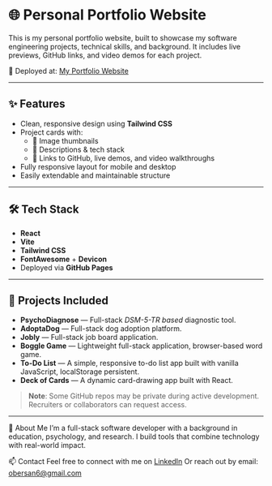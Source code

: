 # 🌐 Personal Portfolio Website

This is my personal portfolio website, built to showcase my software engineering projects, technical skills, and background. It includes live previews, GitHub links, and video demos for each project.

📍 Deployed at: [My Portfolio Website](https://obersan6.github.io/my-portfolio/)

---

## ✨ Features

- Clean, responsive design using **Tailwind CSS**
- Project cards with:
  - 📸 Image thumbnails
  - 📄 Descriptions & tech stack
  - 🔗 Links to GitHub, live demos, and video walkthroughs
- Fully responsive layout for mobile and desktop
- Easily extendable and maintainable structure

---

## 🛠️ Tech Stack

- **React**
- **Vite**
- **Tailwind CSS**
- **FontAwesome** + **Devicon**
- Deployed via **GitHub Pages**

---

## 🚀 Projects Included

- **PsychoDiagnose** — Full-stack *DSM-5-TR based* diagnostic tool.
- **AdoptaDog** — Full-stack dog adoption platform.
- **Jobly** — Full-stack job board application.
- **Boggle Game** — Lightweight full-stack application, browser-based word game.
- **To-Do List** — A simple, responsive to-do list app built with vanilla JavaScript, localStorage persistent.
- **Deck of Cards** — A dynamic card-drawing app built with React.

> **Note**: Some GitHub repos may be private during active development. Recruiters or collaborators can request access.

---

🧠 About Me
I’m a full-stack software developer with a background in education, psychology, and research. I build tools that combine technology with real-world impact.

📫 Contact
Feel free to connect with me on [LinkedIn](https://www.linkedin.com/in/olga-bernal/)
Or reach out by email: obersan6@gmail.com
